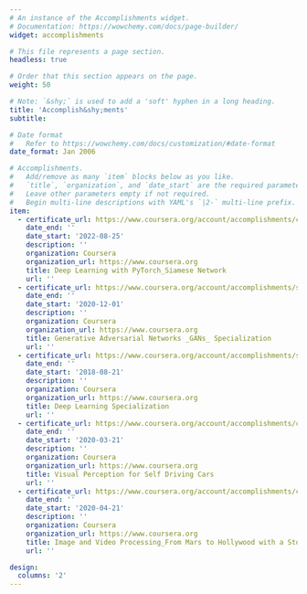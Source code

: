 ```yaml
---
# An instance of the Accomplishments widget.
# Documentation: https://wowchemy.com/docs/page-builder/
widget: accomplishments

# This file represents a page section.
headless: true

# Order that this section appears on the page.
weight: 50

# Note: `&shy;` is used to add a 'soft' hyphen in a long heading.
title: 'Accomplish&shy;ments'
subtitle:

# Date format
#   Refer to https://wowchemy.com/docs/customization/#date-format
date_format: Jan 2006

# Accomplishments.
#   Add/remove as many `item` blocks below as you like.
#   `title`, `organization`, and `date_start` are the required parameters.
#   Leave other parameters empty if not required.
#   Begin multi-line descriptions with YAML's `|2-` multi-line prefix.
item:
  - certificate_url: https://www.coursera.org/account/accomplishments/certificate/GRJCM3VEB76Y
    date_end: ''
    date_start: '2022-08-25'
    description: ''
    organization: Coursera
    organization_url: https://www.coursera.org
    title: Deep Learning with PyTorch_Siamese Network
    url: ''
  - certificate_url: https://www.coursera.org/account/accomplishments/specialization/certificate/2ZHREA3VPXL3
    date_end: ''
    date_start: '2020-12-01'
    description: ''
    organization: Coursera
    organization_url: https://www.coursera.org
    title: Generative Adversarial Networks _GANs_ Specialization
    url: ''
  - certificate_url: https://www.coursera.org/account/accomplishments/specialization/certificate/PHS9S9CLHNU4
    date_end: ''
    date_start: '2018-08-21'
    description: ''
    organization: Coursera
    organization_url: https://www.coursera.org
    title: Deep Learning Specialization
    url: ''
  - certificate_url: https://www.coursera.org/account/accomplishments/certificate/99946R2SZ5L8
    date_end: ''
    date_start: '2020-03-21'
    description: ''
    organization: Coursera
    organization_url: https://www.coursera.org
    title: Visual Perception for Self Driving Cars
    url: ''
  - certificate_url: https://www.coursera.org/account/accomplishments/certificate/EHNVCK8CSYNZ
    date_end: ''
    date_start: '2020-04-21'
    description: ''
    organization: Coursera
    organization_url: https://www.coursera.org
    title: Image and Video Processing_From Mars to Hollywood with a Stop at the Hospital
    url: ''

design:
  columns: '2'
---
```

